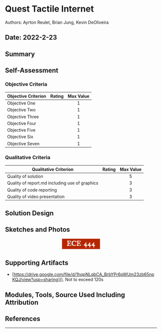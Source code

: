 # Quest Tactile Internet
Authors: Ayrton Reulet, Brian Jung, Kevin DeOliveira

Date: 2022-2-23
-----

## Summary


## Self-Assessment


### Objective Criteria

| Objective Criterion | Rating | Max Value  | 
|---------------------------------------------|:-----------:|:---------:|
| Objective One |  |  1     | 
| Objective Two |  |  1     | 
| Objective Three |  |  1     | 
| Objective Four |  |  1     | 
| Objective Five |  |  1     | 
| Objective Six |  |  1     | 
| Objective Seven |  |  1     | 


### Qualitative Criteria

| Qualitative Criterion | Rating | Max Value  | 
|---------------------------------------------|:-----------:|:---------:|
| Quality of solution |  |  5     | 
| Quality of report.md including use of graphics |  |  3     | 
| Quality of code reporting |  |  3     | 
| Quality of video presentation |  |  3     | 


## Solution Design



## Sketches and Photos
<center><img src="./images/ece444.png" width="25%" /></center>  
<center> </center>


## Supporting Artifacts
- [https://drive.google.com/file/d/1hqpNLqbCA_BrbYPr6pWUm23zb65npKQJ/view?usp=sharing](). Not to exceed 120s


## Modules, Tools, Source Used Including Attribution

## References

-----

